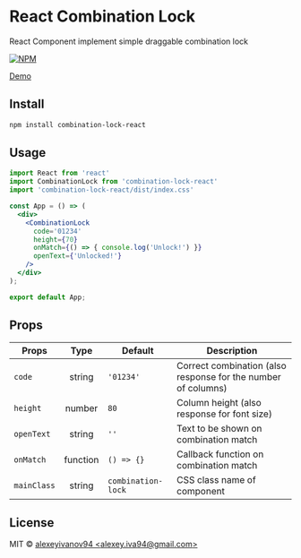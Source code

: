 # React Combination Lock

React Component implement simple draggable combination lock

[![NPM](https://img.shields.io/npm/v/combination-lock-react.svg)](https://www.npmjs.com/package/combination-lock-react)

[Demo](https://codepen.io/alexeyivanov94/pen/BMOJyv)
## Install

```bash
npm install combination-lock-react
```

## Usage

```jsx
import React from 'react'
import CombinationLock from 'combination-lock-react'
import 'combination-lock-react/dist/index.css'

const App = () => (
  <div>
    <CombinationLock 
      code='01234' 
      height={70} 
      onMatch={() => { console.log('Unlock!') }}
      openText={'Unlocked!'}
    />
  </div>
);

export default App;
```

## Props

|Props|Type|Default|Description|
|---|:---:|---|---|
|`code`|string|`'01234'`|Correct combination (also response for the number of columns)
|`height`|number|`80`|Column height (also response for font size)
|`openText`|string|`''`|Text to be shown on combination match
|`onMatch`|function|`() => {}`|Callback function on combination match
|`mainClass`|string|`combination-lock`|CSS class name of component
## License

MIT © [alexeyivanov94 &lt;alexey.iva94@gmail.com&gt;](https://github.com/alexeyivanov94)
